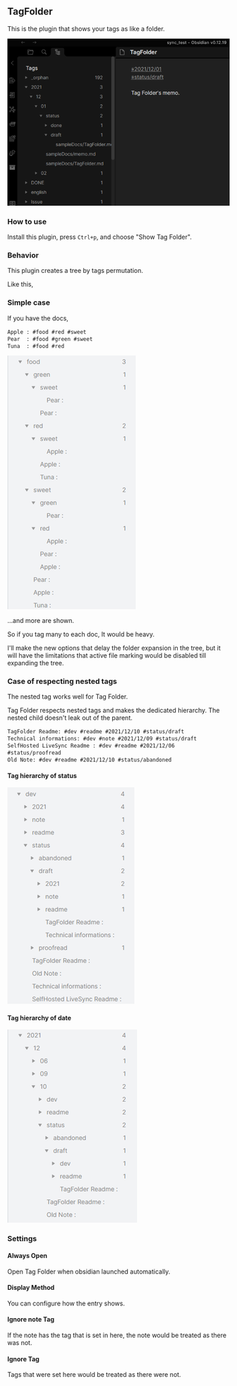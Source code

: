 ## TagFolder

This is the plugin that shows your tags as like a folder.

![screenshot](images/screenshot.png)

### How to use

Install this plugin, press `Ctrl+p`, and choose "Show Tag Folder".

### Behavior

This plugin creates a tree by tags permutation.

Like this,
### Simple case

If you have the docs,
```
Apple : #food #red #sweet
Pear  : #food #green #sweet
Tuna  : #food #red
```
![](./images/simplecase.png)

...and more are shown.

So if you tag many to each doc, It would be heavy.

I'll make the new options that delay the folder expansion in the tree, but it will have the limitations that active file marking would be disabled till expanding the tree.

### Case of respecting nested tags

The nested tag works well for Tag Folder.

Tag Folder respects nested tags and makes the dedicated hierarchy. The nested child doesn't leak out of the parent.

```
TagFolder Readme: #dev #readme #2021/12/10 #status/draft
Technical informations: #dev #note #2021/12/09 #status/draft
SelfHosted LiveSync Readme : #dev #readme #2021/12/06 #status/proofread
Old Note: #dev #readme #2021/12/10 #status/abandoned
```
#### Tag hierarchy of status

![](./images/respect-nestedtag-1.png)

#### Tag hierarchy of date

![](./images/respect-nestedtag-2.png)
### Settings

#### Always Open

Open Tag Folder when obsidian launched automatically.

#### Display Method

You can configure how the entry shows.

#### Ignore note Tag

If the note has the tag that is set in here, the note would be treated as there was not.

#### Ignore Tag

Tags that were set here would be treated as there were not.
